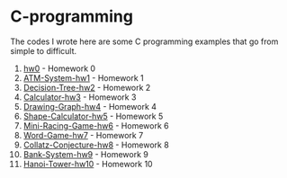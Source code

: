 # C-programming
The codes I wrote here are some C programming examples that go from simple to difficult.
1. [hw0](/hw0) - Homework 0
2. [ATM-System-hw1](/ATM-System-hw1) - Homework 1
3. [Decision-Tree-hw2](/Decision-Tree-hw2) - Homework 2
4. [Calculator-hw3](/Calculator-hw3) - Homework 3
5. [Drawing-Graph-hw4](/Drawing-Graph-hw4) - Homework 4
6. [Shape-Calculator-hw5](/Shape-Calculator-hw5) - Homework 5
7. [Mini-Racing-Game-hw6](/Mini-Racing-Game-hw6) - Homework 6
8. [Word-Game-hw7](/Word-Game-hw7) - Homework 7
9. [Collatz-Conjecture-hw8](/Collatz-Conjecture-hw8) - Homework 8
10. [Bank-System-hw9](/Bank-System-hw9) - Homework 9
11. [Hanoi-Tower-hw10](/Hanoi-Tower-hw10) - Homework 10
